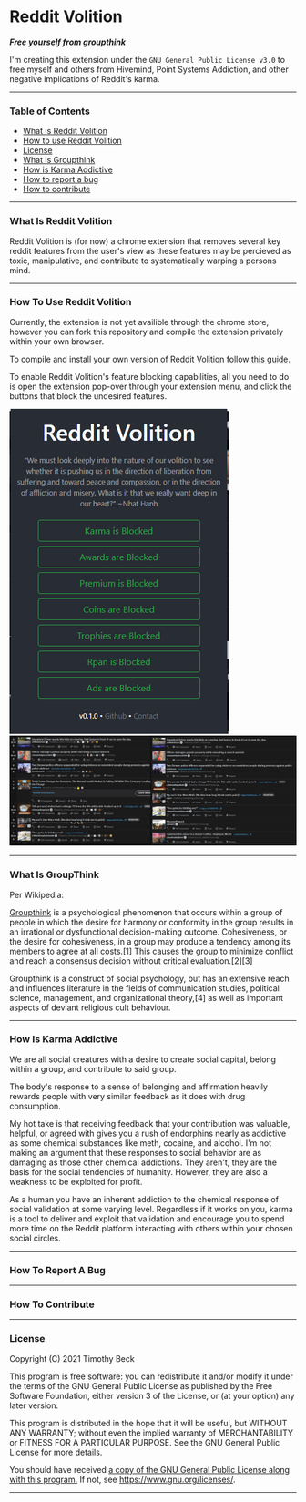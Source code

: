 # Reddit Volition

___Free yourself from groupthink___

I'm creating this extension under the `GNU General Public License v3.0` to free myself and others from Hivemind, Point Systems Addiction, and other negative implications of Reddit's karma.

___

### Table of Contents

- [What is Reddit Volition](./README.md#What-Is-Reddit-Volition)
- [How to use Reddit Volition](./README.md#How-To-Use-Reddit-Volition)
- [License](./README.md#)
- [What is Groupthink](./README.md#How-To-Use-Reddit-Volition)
- [How is Karma Addictive](./README.md#What-Is-GroupThink)
- [How to report a bug](./README.md#How-Is-Karma-Addictive)
- [How to contribute](./README.md#How-To-Report-A-Bug)

___

### What Is Reddit Volition

Reddit Volition is (for now) a chrome extension that removes several key reddit features from the user's view as these features may be percieved as toxic, manipulative, and contribute to systematically warping a persons mind.


___

### How To Use Reddit Volition

Currently, the extension is not yet availible through the chrome store, however you can fork this repository and compile the extension privately within your own browser.

To compile and install your own version of Reddit Volition follow [this guide.](./compiling.md)

To enable Reddit Volition's feature blocking capabilities, all you need to do is open the extension pop-over through your extension menu, and click the buttons that block the undesired features.

![Reddit Volition Pop-over](https://raw.githubusercontent.com/BeckTimothy/reddit-volition/master/resources/volitionMenu.PNG)
![Reddit Volition Before After](https://raw.githubusercontent.com/BeckTimothy/reddit-volition/master/resources/volitionWithoutToWith.PNG)

___

### What Is GroupThink

Per Wikipedia: 

[Groupthink](https://en.wikipedia.org/wiki/Groupthink) is a psychological phenomenon that occurs within a group of people in which the desire for harmony or conformity in the group results in an irrational or dysfunctional decision-making outcome. Cohesiveness, or the desire for cohesiveness, in a group may produce a tendency among its members to agree at all costs.[1] This causes the group to minimize conflict and reach a consensus decision without critical evaluation.[2][3]

Groupthink is a construct of social psychology, but has an extensive reach and influences literature in the fields of communication studies, political science, management, and organizational theory,[4] as well as important aspects of deviant religious cult behaviour.

___

### How Is Karma Addictive

We are all social creatures with a desire to create social capital, belong within a group, and contribute to said group.

The body's response to a sense of belonging and affirmation heavily rewards people with very similar feedback as it does with drug consumption. 

My hot take is that receiving feedback that your contribution was valuable, helpful, or agreed with gives you a rush of endorphins nearly as addictive as some chemical substances like meth, cocaine, and alcohol. I'm not making an argument that these responses to social behavior are as damaging as those other chemical addictions. They aren't, they are the basis for the social tendencies of humanity. However, they are also a weakness to be exploited for profit.

As a human you have an inherent addiction to the chemical response of social validation at some varying level. Regardless if it works on you, karma is a tool to deliver and exploit that validation and encourage you to spend more time on the Reddit platform interacting with others within your chosen social circles.

___

### How To Report A Bug

___

### How To Contribute

___

### License

Copyright (C) 2021 Timothy Beck

This program is free software: you can redistribute it and/or modify
it under the terms of the GNU General Public License as published by
the Free Software Foundation, either version 3 of the License, or
(at your option) any later version.

This program is distributed in the hope that it will be useful,
but WITHOUT ANY WARRANTY; without even the implied warranty of
MERCHANTABILITY or FITNESS FOR A PARTICULAR PURPOSE.  See the
GNU General Public License for more details.

You should have received [a copy of the GNU General Public License
along with this program.](./LICENSE.txt)  If not, see <https://www.gnu.org/licenses/>.

---


